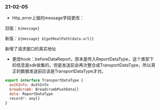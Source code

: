 ### 21-02-05
* http_error上报的message字段更改：

旧版：`${message}`

新版：`${message} ${getRealPath(data.url)}`

新增了请求接口的真实地址

* 更改hook：beforeDataReport，原本是传入ReportDataType，这个类型下的信息是sdk收集的，但是发送前会再次整合成TransportDataType，所以真正的数据发送前应该是TransportDataType才对。

```js
export interface TransportDataType {
  authInfo: AuthInfo
  breadcrumb: BreadcrumbPushData[]
  data: ReportDataType
  record?: any[]
}
```

